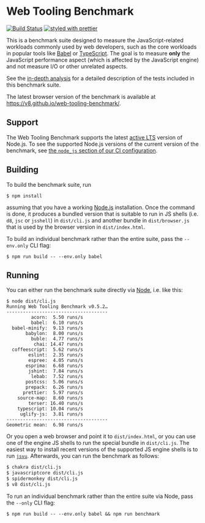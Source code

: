# Web Tooling Benchmark

[![Build Status](https://travis-ci.org/v8/web-tooling-benchmark.svg?branch=master)](https://travis-ci.org/v8/web-tooling-benchmark) [![styled with prettier](https://img.shields.io/badge/styled_with-prettier-ff69b4.svg)](https://github.com/prettier/prettier)

This is a benchmark suite designed to measure the JavaScript-related
workloads commonly used by web developers, such as the
core workloads in popular tools like [Babel](https://github.com/babel/babel)
or [TypeScript](https://github.com/Microsoft/TypeScript). The goal is to measure **only** the
JavaScript performance aspect (which is affected by the JavaScript engine) and not measure I/O
or other unrelated aspects.

See the [in-depth
analysis](https://github.com/v8/web-tooling-benchmark/blob/master/docs/in-depth.md)
for a detailed description of the tests included in this benchmark suite.

The latest browser version of the benchmark is available at
<https://v8.github.io/web-tooling-benchmark/>.

## Support

The Web Tooling Benchmark supports the latest [active
LTS](https://github.com/nodejs/Release#release-schedule) version of Node.js. To see the supported
Node.js versions of the current version of the benchmark, see [the `node_js` section of our CI
configuration](https://github.com/v8/web-tooling-benchmark/blob/master/.travis.yml).

## Building

To build the benchmark suite, run

```
$ npm install
```

assuming that you have a working [Node.js](https://nodejs.org) installation. Once
the command is done, it produces a bundled version that is suitable to run in
JS shells (i.e. `d8`, `jsc` or `jsshell`) in `dist/cli.js` and another bundle
in `dist/browser.js` that is used by the browser version in `dist/index.html`.

To build an individual benchmark rather than the entire suite, pass the `--env.only`
CLI flag:

```
$ npm run build -- --env.only babel
```

## Running

You can either run the benchmark suite directly via [Node](https://nodejs.org/),
i.e. like this:

```
$ node dist/cli.js
Running Web Tooling Benchmark v0.5.2…
-------------------------------------
         acorn:  5.50 runs/s
         babel:  6.10 runs/s
  babel-minify:  9.13 runs/s
       babylon:  8.00 runs/s
         buble:  4.77 runs/s
          chai: 14.47 runs/s
  coffeescript:  5.62 runs/s
        eslint:  2.35 runs/s
        espree:  4.05 runs/s
       esprima:  6.68 runs/s
        jshint:  7.84 runs/s
         lebab:  7.52 runs/s
       postcss:  5.06 runs/s
       prepack:  6.26 runs/s
      prettier:  5.97 runs/s
    source-map:  8.60 runs/s
        terser: 16.40 runs/s
    typescript: 10.04 runs/s
     uglify-js:  3.81 runs/s
-------------------------------------
Geometric mean:  6.98 runs/s
```

Or you open a web browser and point it to `dist/index.html`, or you can use one
of the engine JS shells to run the special bundle in `dist/cli.js`. The easiest
way to install recent versions of the supported JS engine shells is to run
[`jsvu`](https://github.com/GoogleChromeLabs/jsvu). Afterwards, you can run the
benchmark as follows:

```sh
$ chakra dist/cli.js
$ javascriptcore dist/cli.js
$ spidermonkey dist/cli.js
$ v8 dist/cli.js
```

To run an individual benchmark rather than the entire suite via Node, pass the
`--only` CLI flag:

```
$ npm run build -- --env.only babel && npm run benchmark
```
